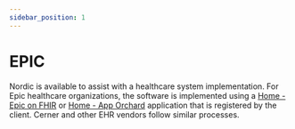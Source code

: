 ```yaml
---
sidebar_position: 1
---
```


# EPIC

Nordic is available to assist with a healthcare system implementation. For Epic healthcare organizations, the software is implemented using a [Home - Epic on FHIR](https://fhir.epic.com/)  or [Home - App Orchard](https://apporchard.epic.com/) application that is registered by the client. Cerner and other EHR vendors follow similar processes.